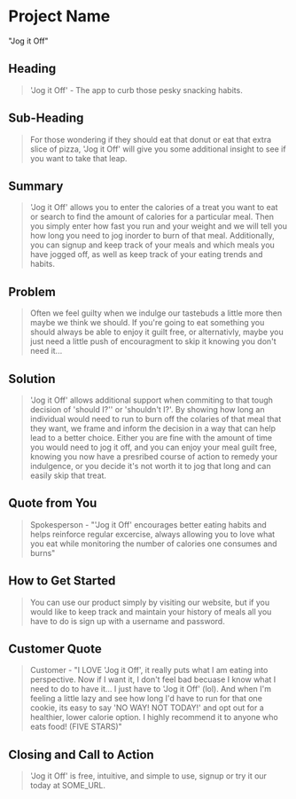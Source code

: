 # Project Name #
"Jog it Off"
<!--
> This material was originally posted [here](http://www.quora.com/What-is-Amazons-approach-to-product-development-and-product-management). It is reproduced here for posterities sake.

There is an approach called "working backwards" that is widely used at Amazon. They work backwards from the customer, rather than starting with an idea for a product and trying to bolt customers onto it. While working backwards can be applied to any specific product decision, using this approach is especially important when developing new products or features.

For new initiatives a product manager typically starts by writing an internal press release announcing the finished product. The target audience for the press release is the new/updated product's customers, which can be retail customers or internal users of a tool or technology. Internal press releases are centered around the customer problem, how current solutions (internal or external) fail, and how the new product will blow away existing solutions.

If the benefits listed don't sound very interesting or exciting to customers, then perhaps they're not (and shouldn't be built). Instead, the product manager should keep iterating on the press release until they've come up with benefits that actually sound like benefits. Iterating on a press release is a lot less expensive than iterating on the product itself (and quicker!).

If the press release is more than a page and a half, it is probably too long. Keep it simple. 3-4 sentences for most paragraphs. Cut out the fat. Don't make it into a spec. You can accompany the press release with a FAQ that answers all of the other business or execution questions so the press release can stay focused on what the customer gets. My rule of thumb is that if the press release is hard to write, then the product is probably going to suck. Keep working at it until the outline for each paragraph flows.

Oh, and I also like to write press-releases in what I call "Oprah-speak" for mainstream consumer products. Imagine you're sitting on Oprah's couch and have just explained the product to her, and then you listen as she explains it to her audience. That's "Oprah-speak", not "Geek-speak".

Once the project moves into development, the press release can be used as a touchstone; a guiding light. The product team can ask themselves, "Are we building what is in the press release?" If they find they're spending time building things that aren't in the press release (overbuilding), they need to ask themselves why. This keeps product development focused on achieving the customer benefits and not building extraneous stuff that takes longer to build, takes resources to maintain, and doesn't provide real customer benefit (at least not enough to warrant inclusion in the press release).
 -->

## Heading ##
  >'Jog it Off' - The app to curb those pesky snacking habits.

## Sub-Heading ##
  >For those wondering if they should eat that donut or eat that extra slice of pizza, 'Jog it Off' will give you some additional insight to see if you want to take that leap.

## Summary ##
  >'Jog it Off' allows you to enter the calories of a treat you want to eat or search to find the amount of calories for a particular meal. Then you simply enter how fast you run and your weight and we will tell you how long you need to jog inorder to burn of that meal. Additionally, you can signup and keep track of your meals and which meals you have jogged off, as well as keep track of your eating trends and habits.
## Problem ##
  >Often we feel guilty when we indulge our tastebuds a little more then maybe we think we should. If you're going to eat something you should always be able to enjoy it guilt free, or alternativly, maybe you just need a little push of encouragment to skip it knowing you don't need it...
## Solution ##
  >'Jog it Off' allows additional support when commiting to that tough decision of 'should I?'' or 'shouldn't I?'. By showing how long an individual would need to run to burn off the colaries of that meal that they want, we frame and inform the decision in a way that can help lead to a better choice. Either you are fine with the amount of time you would need to jog it off, and you can enjoy your meal guilt free, knowing you now have a presribed course of action to remedy your indulgence, or you decide it's not worth it to jog that long and can easily skip that treat.
## Quote from You ##
  >Spokesperson - "'Jog it Off' encourages better eating habits and helps reinforce regular excercise, always allowing you to love what you eat while monitoring the number of calories one consumes and burns"
## How to Get Started ##
  >You can use our product simply by visiting our website, but if you would like to keep track and maintain your history of meals all you have to do is sign up with a username and password.
## Customer Quote ##
  >Customer - "I LOVE 'Jog it Off', it really puts what I am eating into perspective. Now if I want it, I don't feel bad becuase I know what I need to do to have it... I just have to 'Jog it Off' (lol). And when I'm feeling a little lazy and see how long I'd have to run for that one cookie, its easy to say 'NO WAY! NOT TODAY!' and opt out for a healthier, lower calorie option. I highly recommend it to anyone who eats food! (FIVE STARS)"
## Closing and Call to Action ##
  >'Jog it Off' is free, intuitive, and simple to use, signup or try it our today at SOME_URL.
